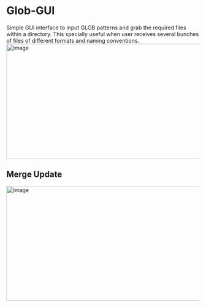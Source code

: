 # Glob-GUI
Simple GUI interface to input GLOB patterns and grab the required files within a directory. This specially useful when user receives several bunches of files of different formats and naming conventions.
<a href="https://ibb.co/DkxJTcZ"><img src="https://i.ibb.co/3WD3Q6n/image.png" alt="image" border="0" width="1000" height="300"></a>
## Merge Update
<a href="https://ibb.co/44PgFmZ"><img src="https://i.ibb.co/qmkFDyM/image.png" alt="image" border="0" width="1000" height="300"></a>
